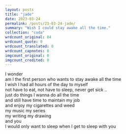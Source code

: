 ```yaml
---
layout: posts
title: "jade"
date: 2023-03-24
permalink: /posts/23-03-24-jade/
summary: "Wish I could stay awake all the time."
collection: "coda"
wrdcount_original: 84
wrdcount_quote: 0
wrdcount_translated: 0
wrdcount_capnotes: 0
imgcount_original: 0
imgcount_credited: 0
---
```

I wonder  
am I the first person who wants to stay awake all the time  
I wish I had all hours of the day to myself  
not have to eat, not have to sleep, never get sick ..  
just do things I wanna do all the time  
and still have time to maintain my job  
and enjoy my cigarettes and weed  
my music my series  
my writing my drawing  
and you  
I would only want to sleep when I get to sleep with you  
